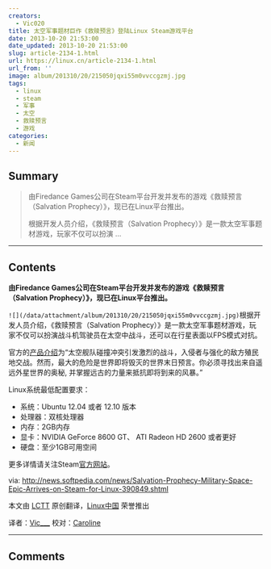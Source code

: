 ```yaml
---
creators:
  - Vic020
title: 太空军事题材巨作《救赎预言》登陆Linux Steam游戏平台
date: 2013-10-20 21:53:00
date_updated: 2013-10-20 21:53:00
slug: article-2134-1.html
url: https://linux.cn/article-2134-1.html
url_from: ''
image: album/201310/20/215050jqxi55m0vvccgzmj.jpg
tags:
  - linux
  - steam
  - 军事
  - 太空
  - 救赎预言
  - 游戏
categories:
  - 新闻
---
```


## Summary

> 由Firedance Games公司在Steam平台开发并发布的游戏《救赎预言（Salvation Prophecy）》，现已在Linux平台推出。
> 
> 根据开发人员介绍，《救赎预言（Salvation Prophecy）》是一款太空军事题材游戏，玩家不仅可以扮演  ...

***

<!-- more -->

## Contents

**由Firedance Games公司在Steam平台开发并发布的游戏《救赎预言（Salvation Prophecy）》，现已在Linux平台推出。**

 

`![](/data/attachment/album/201310/20/215050jqxi55m0vvccgzmj.jpg)`根据开发人员介绍，《救赎预言（Salvation Prophecy）》是一款太空军事题材游戏，玩家不仅可以扮演战斗机驾驶员在太空中战斗，还可以在行星表面以FPS模式对抗。

官方的[产品介绍](http://store.steampowered.com/news/11613/)为“太空舰队碰撞冲突引发激烈的战斗，入侵者与强化的敌方殖民地交战。然而，最大的危险是世界即将毁灭的世界末日预言。你必须寻找出来自遥远外星世界的奥秘, 并掌握远古的力量来抵抗即将到来的风暴。”

Linux系统最低配置要求：

* 系统：Ubuntu 12.04 或者 12.10 版本
* 处理器：双核处理器
* 内存：2GB内存
* 显卡：NVIDIA GeForce 8600 GT、 ATI Radeon HD 2600 或者更好
* 硬盘：至少1GB可用空间

更多详情请关注Steam[官方网站](http://store.steampowered.com/app/248450/)。

 

via: <http://news.softpedia.com/news/Salvation-Prophecy-Military-Space-Epic-Arrives-on-Steam-for-Linux-390849.shtml>

本文由 [LCTT](https://github.com/LCTT/TranslateProject) 原创翻译，[Linux中国](https://linux.cn/) 荣誉推出

译者：[Vic\_\_\_](https://github.com/Vic020) 校对：[Caroline](https://github.com/carolinewuyan)

***

## Comments
